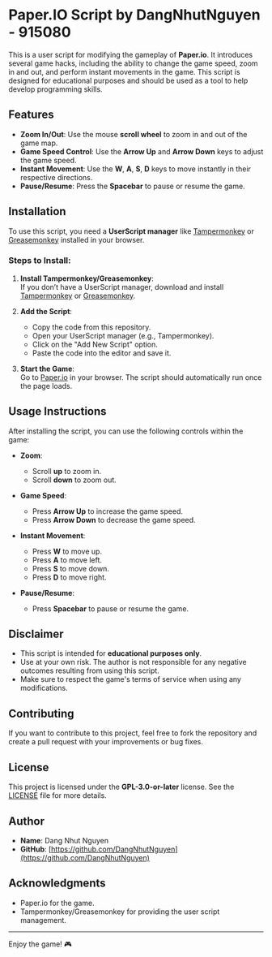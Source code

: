 # Paper.IO Script by DangNhutNguyen - 915080

This is a user script for modifying the gameplay of **Paper.io**. It introduces several game hacks, including the ability to change the game speed, zoom in and out, and perform instant movements in the game. This script is designed for educational purposes and should be used as a tool to help develop programming skills.

## Features

- **Zoom In/Out**: Use the mouse **scroll wheel** to zoom in and out of the game map.
- **Game Speed Control**: Use the **Arrow Up** and **Arrow Down** keys to adjust the game speed.
- **Instant Movement**: Use the **W**, **A**, **S**, **D** keys to move instantly in their respective directions.
- **Pause/Resume**: Press the **Spacebar** to pause or resume the game.
  
## Installation

To use this script, you need a **UserScript manager** like [Tampermonkey](https://www.tampermonkey.net/) or [Greasemonkey]([https://www.greasespot.net/](https://greasyfork.org/en/scripts/502044-paper-io-by-dangnhutnguyen)) installed in your browser.

### Steps to Install:

1. **Install Tampermonkey/Greasemonkey**:  
   If you don’t have a UserScript manager, download and install [Tampermonkey](https://www.tampermonkey.net/) or [Greasemonkey](https://www.greasespot.net/).

2. **Add the Script**:  
   - Copy the code from this repository.
   - Open your UserScript manager (e.g., Tampermonkey).
   - Click on the "Add New Script" option.
   - Paste the code into the editor and save it.

3. **Start the Game**:  
   Go to [Paper.io](https://paper-io.com) in your browser. The script should automatically run once the page loads.

## Usage Instructions

After installing the script, you can use the following controls within the game:

- **Zoom**: 
  - Scroll **up** to zoom in.
  - Scroll **down** to zoom out.

- **Game Speed**:
  - Press **Arrow Up** to increase the game speed.
  - Press **Arrow Down** to decrease the game speed.

- **Instant Movement**:
  - Press **W** to move up.
  - Press **A** to move left.
  - Press **S** to move down.
  - Press **D** to move right.

- **Pause/Resume**:
  - Press **Spacebar** to pause or resume the game.

## Disclaimer

- This script is intended for **educational purposes only**.
- Use at your own risk. The author is not responsible for any negative outcomes resulting from using this script.
- Make sure to respect the game's terms of service when using any modifications.

## Contributing

If you want to contribute to this project, feel free to fork the repository and create a pull request with your improvements or bug fixes.

## License

This project is licensed under the **GPL-3.0-or-later** license. See the [LICENSE](LICENSE) file for more details.

## Author

- **Name**: Dang Nhut Nguyen
- **GitHub**: [https://github.com/DangNhutNguyen](https://github.com/DangNhutNguyen)

## Acknowledgments

- Paper.io for the game.
- Tampermonkey/Greasemonkey for providing the user script management.

---

Enjoy the game! 🎮
